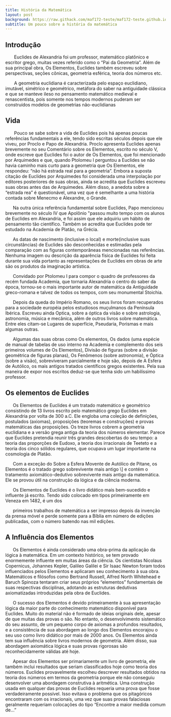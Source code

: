 ```yaml
---
title: História da Matemática
layout: post
background: https://raw.githack.com/maf172-teste/maf172-teste.github.io/master/img/history.png
subtitle: Um pouco sobre a história da matemática
---
```

<p style="text-align: justify;">
<!--como colocar link e pular linhas-->
</p>

**Introdução**
--------------

       Euclides de Alexandria foi um professor, matemático platônico e
escritor grego, muitas vezes referido como o “Pai da Geometria”. Além de
sua principal obra, Os Elementos, Euclides também escreveu sobre
perspectivas, seções cônicas, geometria esférica, teoria dos números
etc.
<p>
       A geometria euclidiana é caracterizada pelo espaço euclidiano,
imutável, simétrico e geométrico, metáfora do saber na antiguidade
clássica e que se manteve ileso no pensamento matemático medieval e
renascentista, pois somente nos tempos modernos puderam ser construídos
modelos de geometrias não-euclidianas
<p>

**Vida**
--------

       Pouco se sabe sobre a vida de Euclides pois há apenas poucas
referências fundamentais a ele, tendo sido escritas séculos depois que
ele viveu, por Proclo e Papo de Alexandria. Proclo apresenta Euclides
apenas brevemente no seu Comentário sobre os Elementos, escrito no
século V, onde escreve que Euclides foi o autor de Os Elementos, que foi
mencionado por Arquimedes e que, quando Ptolomeu I perguntou a Euclides
se não havia caminho mais curto para a geometria que Os Elementos, ele
respondeu: “não há estrada real para a geometria”. Embora a suposta
citação de Euclides por Arquimedes foi considerada uma interpolação por
editores posteriores de suas obras, ainda se acredita que Euclides
escreveu suas obras antes das de Arquimedes. Além disso, a anedota sobre
a “estrada rea” é questionável, uma vez que é semelhante a uma história
contada sobre Menecmo e Alexandre, o Grande.
<p>
      Na outra única referência fundamental sobre Euclides, Papo
mencionou brevemente no século IV que Apolônio "passou muito tempo com
os alunos de Euclides em Alexandria, e foi assim que ele adquiriu um
hábito de pensamento tão científico. Também se acredita que Euclides
pode ter estudado na Academia de Platão, na Grécia.
<p>
      As datas de nascimento (inclusive o local) e morte(inclusive suas
circunstâncias) de Euclides são desconhecidas e estimadas pela
comparação com as figuras contemporâneas mencionadas nas referências.
Nenhuma imagem ou descrição da aparência física de Euclides foi feita
durante sua vida portanto as representações de Euclides em obras de arte
são os produtos da imaginação artística.
<p>
      Convidado por Ptolomeu I para compor o quadro de professores da
recém fundada Academia, que tornaria Alexandria o centro do saber da
época, tornou-se o mais importante autor de matemática da Antiguidade
greco-romana e talvez de todos os tempos, com seu monumental Stoichia.
<p>
      Depois da queda do Império Romano, os seus livros foram
recuperados para a sociedade européia pelos estudiosos muçulmanos da
Península Ibérica. Escreveu ainda Optica, sobre a óptica da visão e
sobre astrologia, astronomia, música e mecânica, além de outros livros
sobre matemática. Entre eles citam-se Lugares de superfície, Pseudaria,
Porismas e mais algumas outras.
<p>

      Algumas das suas obras como Os elementos, Os dados (uma espécie de
manual de tabelas de uso interno na Academia e complemento dos seis
primeiros volumes de Os Elementos), Divisão de figuras (sobre a divisão
geométrica de figuras planas), Os Fenômenos (sobre astronomia), e Óptica
(sobre a visão), sobreviveram parcialmente e hoje são, depois de A
Esfera de Autólico, os mais antigos tratados científicos gregos
existentes. Pela sua maneira de expor nos escritos deduz-se que tenha
sido um habilíssimo professor.

<p>

**Os elementos de Euclides**
----------------------------

      Os Elementos de Euclides é um tratado matemático e geométrico
consistindo de 13 livros escrito pelo matemático grego Euclides em
Alexandria por volta de 300 a.C. Ele engloba uma coleção de definições,
postulados (axiomas), proposições (teoremas e construções) e provas
matemáticas das proposições. Os treze livros cobrem a geometria
euclidiana e a versão grega antiga da teoria dos números elementar.
Parece que Euclides pretendia reunir três grandes descobertas do seu
tempo: a teoria das proporções de Eudoxo, a teoria dos irracionais de
Teeteto e a teoria dos cinco sólidos regulares, que ocupava um lugar
importante na cosmologia de Platão.
<p>
      Com a exceção do Sobre a Esfera Movente de Autólico de Pitane, os
Elementos é o tratado grego sobrevivente mais antigo \] e contém o
tratamento axiomático-dedutivo sobrevivente mais antigo da matemática.
Ele se provou útil na construção da lógica e da ciência moderna.
<p>
      Os Elementos de Euclides é o livro didático mais bem-sucedido e
influente já escrito. Tendo sido colocado em tipos primeiramente em
Veneza em 1482, é um dos
<p>
      primeiros trabalhos de matemática a ser impresso depois da
invenção da prensa móvel e perde somente para a Bíblia em número de
edições publicadas, com o número batendo nas mil edições.
<p>

**A Influência dos Elementos**
------------------------------

      Os Elementos é ainda considerado uma obra-prima da aplicação da
lógica à matemática. Em um contexto histórico, se tem provado
enormemente influente em muitas áreas da ciência. Os cientistas Nicolaus
Copernicus, Johannes Kepler, Galileo Galilei e Sir Isaac Newton foram
todos influenciados pelos Elementos e aplicaram seu conhecimento à sua
obra. Matemáticos e filósofos como Bertrand Russell, Alfred North
Whitehead e Baruch Spinoza tentaram criar seus próprios “elementos”
fundamentais de suas respectivas disciplinas, adotando as estruturas
dedutivas axiomatizadas introduzidas pela obra de Euclides.
<p>
      O sucesso dos Elementos é devido primeiramente à sua apresentação
lógica da maior parte do conhecimento matemático disponível para
Euclides. Muito do material não é formado de ideias originais dele,
apesar de que muitas das provas o são. No entanto, o desenvolvimento
sistemático do seu assunto, de um pequeno corpo de axiomas a profundos
resultados, e a consistência de sua abordagem ao longo dos Elementos
encorajou o seu uso como livro didático por mais de 2000 anos. Os
Elementos ainda tem sua influência sobre livros modernos de geometria.
Além disso, sua abordagem axiomática lógica e suas provas rigorosas são
reconhecidamente válidas até hoje.
<p>

      Apesar dos Elementos ser primariamente um livro de geometria, ele
também inclui resultados que seriam classificados hoje como teoria dos
números. Euclides provavelmente escolheu descrever resultados obtidos na
teoria dos números em termos da geometria porque ele não conseguiu
desenvolver uma abordagem construtiva à aritmética. Uma construção usada
em qualquer das provas de Euclides requeria uma prova que fosse
verdadeiramente possível. Isso evitava o problema que os pitagóricos
encontraram com os irracionais, uma vez que suas provas falaciosas
geralmente requeriam colocações do tipo “Encontre a maior medida comum
de…”
